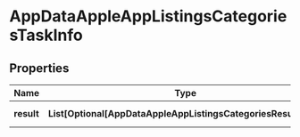 # AppDataAppleAppListingsCategoriesTaskInfo


## Properties

| Name | Type | Description | Notes |
|------------ | ------------- | ------------- | -------------|
**result** | **List[Optional[AppDataAppleAppListingsCategoriesResultInfo]]** | array of results |[optional]|